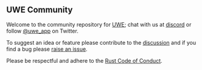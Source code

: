 ## UWE Community

Welcome to the community repository for [UWE][]; chat with us at [discord](https://discord.gg/gmhWetv2fE) or follow [@uwe_app](https://twitter.com/uwe_app/ "Twitter") on Twitter.

To suggest an idea or feature please contribute to the [discussion][discussions] and if you find a bug please [raise an issue][issues].

Please be respectful and adhere to the [Rust Code of Conduct][conduct].

[UWE]: https://uwe.app
[discussions]: https://github.com/uwe-app/community/discussions
[issues]: https://github.com/uwe-app/community/issues
[conduct]: https://www.rust-lang.org/policies/code-of-conduct
